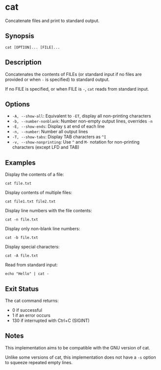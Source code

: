 # cat

Concatenate files and print to standard output.

## Synopsis

```
cat [OPTION]... [FILE]...
```

## Description

Concatenates the contents of FILEs (or standard input if no files are provided or when
`-` is specified) to standard output.

If no FILE is specified, or when FILE is `-`, `cat` reads from standard input.

## Options

- `-A, --show-all`: Equivalent to `-ET`, display all non-printing characters
- `-b, --number-nonblank`: Number non-empty output lines, overrides `-n`
- `-E, --show-ends`: Display `$` at end of each line
- `-n, --number`: Number all output lines
- `-T, --show-tabs`: Display TAB characters as `^I`
- `-v, --show-nonprinting`: Use `^` and `M-` notation for non-printing characters (except LFD and TAB)

## Examples

Display the contents of a file:
```
cat file.txt
```

Display contents of multiple files:
```
cat file1.txt file2.txt
```

Display line numbers with the file contents:
```
cat -n file.txt
```

Display only non-blank line numbers:
```
cat -b file.txt
```

Display special characters:
```
cat -A file.txt
```

Read from standard input:
```
echo "Hello" | cat -
```

## Exit Status

The cat command returns:
- 0 if successful
- 1 if an error occurs
- 130 if interrupted with Ctrl+C (SIGINT)

## Notes

This implementation aims to be compatible with the GNU version of cat.

Unlike some versions of cat, this implementation does not have a `-s` option to squeeze
repeated empty lines. 